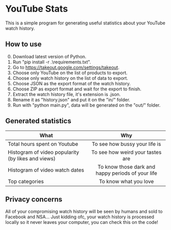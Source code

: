 # YouTube Stats

This is a simple program for generating useful statistics about your YouTube watch history.

## How to use

0.  Download latest version of Python.
1.  Run "pip install -r .\requirements.txt".
2.  Go to https://takeout.google.com/settings/takeout.
3.  Choose only YouTube on the list of products to export.
4.  Choose only watch history on the list of data to export.
5.  Choose JSON as the export format of the watch history.
6.  Choose ZIP as export format and wait for the export to finish.
7.  Extract the watch history file, it's extension is .json.
8.  Rename it as "history.json" and put it on the "in/" folder.
9.  Run with "python main.py", data will be generated on the "out/" folder.

## Generated statistics

| What                                                    | Why                                               |
| --------------------------------------------------------|:-------------------------------------------------:|
| Total hours spent on Youtube                            | To see how bussy your life is                     |
| Histogram of video popularity (by likes and views)      | To see how weird your tastes are                  |
| Histogram of video watch dates                          | To know those dark and happy periods of your life |
| Top categories                                          | To know what you love                             |

## Privacy concerns

All of your compromising watch history will be seen by humans and sold to Facebook and NSA... Just kidding ofc, your watch history is processed locally so it never leaves your computer, you can check this on the code!
